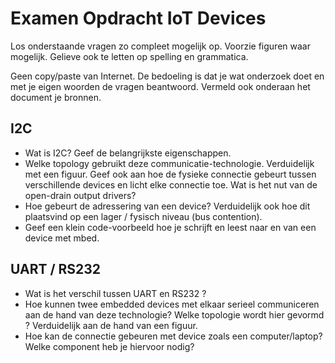 # Examen Opdracht IoT Devices

Los onderstaande vragen zo compleet mogelijk op. Voorzie figuren waar mogelijk. Gelieve ook te letten op spelling en grammatica.

Geen copy/paste van Internet. De bedoeling is dat je wat onderzoek doet en met je eigen woorden de vragen beantwoord. Vermeld ook onderaan het document je bronnen.

## I2C

* Wat is I2C? Geef de belangrijkste eigenschappen.
* Welke topology gebruikt deze communicatie-technologie. Verduidelijk met een figuur. Geef ook aan hoe de fysieke connectie gebeurt tussen verschillende devices en licht elke connectie toe. Wat is het nut van de open-drain output drivers?
* Hoe gebeurt de adressering van een device? Verduidelijk ook hoe dit plaatsvind op een lager / fysisch niveau (bus contention).
* Geef een klein code-voorbeeld hoe je schrijft en leest naar en van een device met mbed.

## UART / RS232

* Wat is het verschil tussen UART en RS232 ?
* Hoe kunnen twee embedded devices met elkaar serieel communiceren aan de hand van deze technologie? Welke topologie wordt hier gevormd ? Verduidelijk aan de hand van een figuur.
* Hoe kan de connectie gebeuren met device zoals een computer/laptop? Welke component heb je hiervoor nodig?
